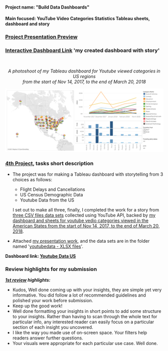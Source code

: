 #### Project name: "Build Data Dashboards"
#### Main focused: YouTube Video Categories Statistics Tableau sheets, dashboard and story
### [Project Presentation Preview](https://cutt.ly/4th-Project-Build-Data-Dashboards---YouTube-Video-Categories-Statistics-modded_Presentation-Preview)
### [Interactive Dashboard Link](https://cutt.ly/4th-Project-Build-Data-Dashboards---YouTube-Video-Categories-Statistics_Tableau-Dashboard) 'my created dashboard with story'
<div align="center">
  <br>
 
 *A photoshoot of my Tableau dashboard for Youtube viewed categories in US regions<br>from the start of Nov 14, 2017, to the end of March 20, 2018*
 
<a href="https://cutt.ly/4th-Project-Build-Data-Dashboards---YouTube-Video-Categories-Statistics_Tableau-Dashboard">
 <img title="A photoshoot of my Tableau dashboard for Youtube viewed categories in US regions from the start of Nov 14, 2017, to the end of March 20, 2018" alt="A photoshoot of my Tableau dashboard for Youtube viewed categories in US regions from the start of Nov 14, 2017, to the end of March 20, 2018" src="YouTube%20Video%20Categories%20Statistics%20Dashboard%20(Faded%20Bars).png">
</a>
</div>

### [4th Project](https://cutt.ly/4th-Project-Build-Data-Dashboards---YouTube-Video-Categories-Statistics-modded_Presentation-Preview), tasks short description
- The project was for making a Tableau dashboard with storytelling from 3 choices as follows:

  - Flight Delays and Cancellations
  - US Census Demographic Data
  - Youtube Data from the US

  I set out to make all three, finally, I completed the work for a story from [three CSV files data sets](https://cutt.ly/4th-Project-Build-Data-Dashboards---YouTube-Video-Categories-Statistics_XSLX-Workbooks) collected using YouTube API, backed by [my dashboard and sheets for youtube vedio categories viewed in the American States from the start of Nov 14, 2017, to the end of March 20, 2018](https://cutt.ly/4th-Project-Build-Data-Dashboards---YouTube-Video-Categories-Statistics_Tableau-Dashboard).

- Attached [my presentation work](https://cutt.ly/4th-Project-Build-Data-Dashboards---YouTube-Video-Categories-Statistics-modded_Presentation-Preview), and the data sets are in the folder named '[youtubedata - XLSX files](https://cutt.ly/4th-Project-Build-Data-Dashboards---YouTube-Video-Categories-Statistics_XSLX-Workbooks)'.

__Dashboard link: [Youtube Data US](https://cutt.ly/4th-Project-Build-Data-Dashboards---YouTube-Video-Categories-Statistics_Tableau-Dashboard)__

### Review highlights for my submission

*__[1st review](https://cutt.ly/4th-Project-Build-Data-Dashboards---YouTube-Video-Categories-Statistics_Review) highlights:__*
<br><div>
- Kudos,
Well done coming up with your insights, they are simple yet very informative. You did follow a lot of recommended guidelines and
polished your work before submission.
- Keep up the good work!
- Well done formatting your insights in short points to add some structure to your insights. Rather than having
to scan through the whole text for particular info, any interested reader can easily focus on a particular
section of each insight you uncovered.
- I like the way you made use of on-screen space. Your filters help readers answer further questions.
- Your visuals were appropriate for each particular use case. Well done.
<br></div>
